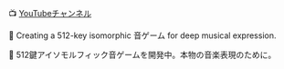📺 [YouTubeチャンネル](https://www.youtube.com/@Symphraelia)

🎼 Creating a 512-key isomorphic 音ゲーム for deep musical expression.

🎼 512鍵アイソモルフィック音ゲームを開発中。本物の音楽表現のために。

